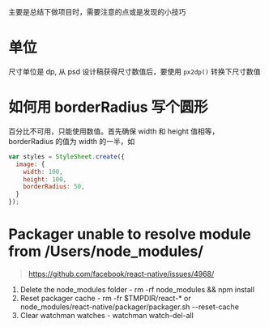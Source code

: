 主要是总结下做项目时，需要注意的点或是发现的小技巧

# 单位
尺寸单位是 dp, 从 psd 设计稿获得尺寸数值后，要使用 `px2dp()` 转换下尺寸数值

# 如何用 borderRadius 写个圆形
百分比不可用，只能使用数值。首先确保 width 和 height 值相等，borderRadius 的值为 width 的一半，如
``` js
var styles = StyleSheet.create({
  image: {
    width: 100,
    height: 100,
    borderRadius: 50,
  }
});
```

# Packager unable to resolve module from /Users/node_modules/
> https://github.com/facebook/react-native/issues/4968/

1. Delete the node_modules folder - rm -rf node_modules && npm install
2. Reset packager cache - rm -fr $TMPDIR/react-* or node_modules/react-native/packager/packager.sh --reset-cache
3. Clear watchman watches - watchman watch-del-all


